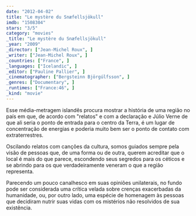 ```yaml
---
date: "2012-04-02"
title: "Le mystère du Snæfellsjökull"
imdb: "1508304"
stars: "3/5"
category: "movies"
_title: "Le mystère du Snæfellsjökull"
_year: "2009"
_director: ["Jean-Michel Roux", ]
_writer: ["Jean-Michel Roux", ]
_countries: ["France", ]
_languages: ["Icelandic", ]
_editor: ["Pauline Pallier", ]
_cinematographer: ["Bergsteinn Björgúlfsson", ]
_genres: ["Documentary", ]
_runtimes: ["France:46", ]
_kind: "movie"
---
```

Esse média-metragem islandês procura mostrar a história de uma região no país em que, de acordo com "relatos" e com a declaração e Júlio Verne de que ali seria o ponto de entrada para o centro da Terra, é um lugar de concentração de energias e poderia muito bem ser o ponto de contato com extraterrestres.

Oscilando relatos com canções da cultura, somos guiados sempre pela visão de pessoas que, de uma forma ou de outra, querem acreditar que o local é mais do que parece, escondendo seus segredos para os céticos e se abrindo para os que verdadeiramente veneram o que a região representa.

Parecendo um pouco canalhesco em suas opiniões unilaterais, no fundo pode ser considerada uma crítica velada sobre crenças exacerbadas da humanidade, ou, por outro lado, uma espécie de homenagem às pessoas que decidiram nutrir suas vidas com os mistérios não resolvidos de sua existência.
